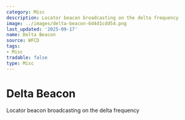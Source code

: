 ```yaml
---
category: Misc
description: Locator beacon broadcasting on the delta frequency
image: ../images/delta-beacon-6d4d1cdd54.png
last_updated: '2025-09-17'
name: Delta Beacon
source: WFCD
tags:
- Misc
tradable: false
type: Misc
---
```


# Delta Beacon

Locator beacon broadcasting on the delta frequency

